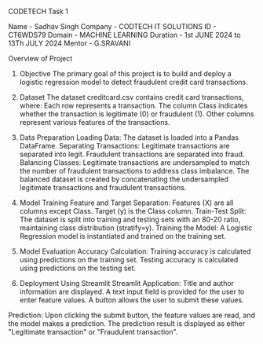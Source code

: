 CODETECH Task 1

Name - Sadhav Singh
Company - CODTECH IT SOLUTIONS
ID - CT6WDS79
Domain - MACHINE LEARNING
Duration - 1st JUNE 2024 to 13Th JULY 2024
Mentor - G.SRAVANI

Overview of Project

1. Objective
    The primary goal of this project is to build and deploy a logistic regression model to detect fraudulent credit card transactions.

2. Dataset
    The dataset creditcard.csv contains credit card transactions, where:
    Each row represents a transaction.
    The column Class indicates whether the transaction is legitimate (0) or fraudulent (1).
    Other columns represent various features of the transactions.
   
4. Data Preparation
    Loading Data: The dataset is loaded into a Pandas DataFrame.
    Separating Transactions:
    Legitimate transactions are separated into legit.
    Fraudulent transactions are separated into fraud.
    Balancing Classes:
    Legitimate transactions are undersampled to match the number of fraudulent transactions to address class imbalance.
    The balanced dataset is created by concatenating the undersampled legitimate transactions and fraudulent transactions.

6. Model Training
    Feature and Target Separation:
    Features (X) are all columns except Class.
    Target (y) is the Class column.
    Train-Test Split:
    The dataset is split into training and testing sets with an 80-20 ratio, maintaining class distribution (stratify=y).
    Training the Model:
    A Logistic Regression model is instantiated and trained on the training set.

8. Model Evaluation
    Accuracy Calculation:
    Training accuracy is calculated using predictions on the training set.
    Testing accuracy is calculated using predictions on the testing set.

10. Deployment Using Streamlit
Streamlit Application:
Title and author information are displayed.
A text input field is provided for the user to enter feature values.
A button allows the user to submit these values.

Prediction:
    Upon clicking the submit button, the feature values are read, and the model makes a prediction.
    The prediction result is displayed as either "Legitimate transaction" or "Fraudulent transaction".
